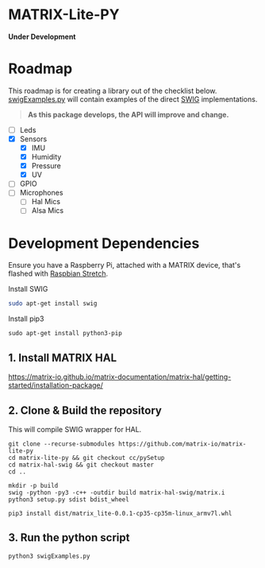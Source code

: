 # MATRIX-Lite-PY
**Under Development**

# Roadmap
This roadmap is for creating a library out of the checklist below. [swigExamples.py](swigExamples.py) will contain examples of the direct [SWIG](https://github.com/matrix-io/matrix-hal-swig/tree/c66eebc4318f3f9147649a617cf0d708575bfac8) implementations.

> **As this package develops, the API will improve and change.**
- [ ] Leds
- [x] Sensors
  - [x] IMU
  - [x] Humidity
  - [x] Pressure
  - [x] UV
- [ ] GPIO
- [ ] Microphones
  - [ ] Hal Mics
  - [ ] Alsa Mics

# Development Dependencies
Ensure you have a Raspberry Pi, attached with a MATRIX device, that's flashed with [Raspbian Stretch](https://www.raspberrypi.org/blog/raspbian-stretch/).

Install SWIG 
```bash
sudo apt-get install swig
```
Install pip3
```
sudo apt-get install python3-pip
```

## 1. Install MATRIX HAL
https://matrix-io.github.io/matrix-documentation/matrix-hal/getting-started/installation-package/

## 2. Clone & Build the repository
This will compile SWIG wrapper for HAL.
```
git clone --recurse-submodules https://github.com/matrix-io/matrix-lite-py
cd matrix-lite-py && git checkout cc/pySetup
cd matrix-hal-swig && git checkout master
cd ..

mkdir -p build
swig -python -py3 -c++ -outdir build matrix-hal-swig/matrix.i
python3 setup.py sdist bdist_wheel

pip3 install dist/matrix_lite-0.0.1-cp35-cp35m-linux_armv7l.whl
```
<!-- 
longer git clone alternative:
git clone https://github.com/matrix-io/matrix-lite-py
git submodule init
git submodule update 
-->

## 3. Run the python script
```
python3 swigExamples.py
```

